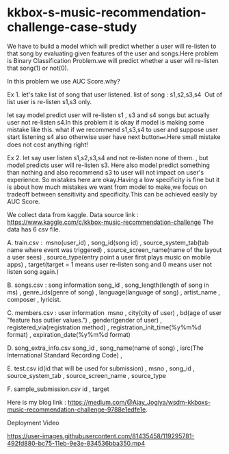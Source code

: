 # kkbox-s-music-recommendation-challenge-case-study

We have to build a model which will predict whether a user will re-listen to that song by evaluating given features of the user and songs.Here problem is Binary Classification Problem.we will predict whether a user will re-listen that song(1) or not(0).

In this problem we use AUC Score.why?

Ex 1. let's take list of song that user listened.
list of song : s1,s2,s3,s4 
Out of list user is re-listen s1,s3 only.

let say model predict user will re-listen s1 , s3 and s4 songs.but actually user not re-listen s4.In this problem it is okay if model is making some mistake like this. what if we recommend s1,s3,s4 to user and suppose user  start listening s4 also otherwise user have next button⏭.Here small mistake does not cost anything right!

Ex 2. let say user listen s1,s2,s3,s4 and not re-listen none of them. , but model predicts user will re-listen s3.
Here also model predict something than nothing and also recommend s3 to user will not impact on user's experience.
So mistakes here are okay.Having a low specificity is fine but it is about how much mistakes we want from model to make,we focus on tradeoff between sensitivity and specificity.This can be achieved easily by AUC Score.

We collect data from kaggle. Data source link : https://www.kaggle.com/c/kkbox-music-recommendation-challenge
The data has 6 csv file.

A. train.csv : 
msno(user_id) , song_id(song id) , source_system_tab(tab name where event was triggered) , source_screen_name(name of the layout a user sees) , source_type(entry point a user first plays music on mobile apps) , target(target = 1 means user re-listen song and 0 means user not listen song again.)

B. songs.csv : song information
song_id , song_length(length of song in ms) , genre_ids(genre of song) , language(language of song) , artist_name , composer , lyricist.

C. members.csv : user information 
msno , city(city of user) , bd(age of user "feature has outlier values.") , gender(gender of user) , registered_via(registration method) , registration_init_time(%y%m%d format) , expiration_date(%y%m%d format)

D. song_extra_info.csv
song_id , song_name(name of song) , isrc(The International Standard Recording Code) , 

E. test.csv
id(id that will be used for submission) , msno , song_id , source_system_tab , source_screen_name , source_type

F. sample_submission.csv
id , target

Here is my blog link : https://medium.com/@Ajay_Jogiya/wsdm-kkboxs-music-recommendation-challenge-9788e1edfe1e.

Deployment Video

https://user-images.githubusercontent.com/81435458/119295781-492fd880-bc75-11eb-9e3e-834536bba350.mp4



